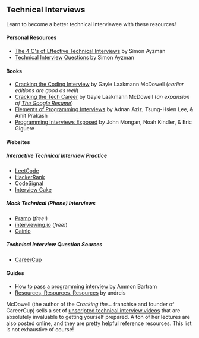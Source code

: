 ## Technical Interviews
Learn to become a better technical interviewee with these resources!

#### Personal Resources
* [The 4 C's of Effective Technical Interviews] by Simon Ayzman
* [Technical Interview Questions] by Simon Ayzman

#### Books
* [Cracking the Coding Interview] by Gayle Laakmann McDowell (*earlier editions are good as well*)
* [Cracking the Tech Career] by Gayle Laakmann McDowell (*an expansion of [The Google Resume]*)
* [Elements of Programming Interviews] by Adnan Aziz, Tsung-Hsien Lee, & Amit Prakash
* [Programming Interviews Exposed] by John Mongan, Noah Kindler, & Eric Giguere

#### Websites

##### Interactive Technical Interview Practice
* [LeetCode]
* [HackerRank]
* [CodeSignal]
* [Interview Cake]

##### Mock Technical (Phone) Interviews
* [Pramp] (*free*!)
* [interviewing.io] (*free!*)
* [Gainlo]

##### Technical Interview Question Sources
* [CareerCup]

#### Guides
* [How to pass a programming interview] by Ammon Bartram
* [Resources, Resources, Resources] by andreis

McDowell (the author of the *Cracking the...* franchise and founder of CareerCup) sells a set of [unscripted technical interview videos] that are absolutely invaluable to getting yourself prepared. A ton of her lectures are also posted online, and they are pretty helpful reference resources. This list is not exhaustive of course!

[The 4 C's of Effective Technical Interviews]: <Four_C.md>
[Technical Interview Questions]: <https://github.com/simonayzman/Technical_Interview_Questions>

[Cracking the Coding Interview]: <http://www.amazon.com/Cracking-Coding-Interview-6th-Edition/dp/0984782850/>
[Cracking the Tech Career]: <http://www.amazon.com/Cracking-Tech-Career-Insider-Microsoft/dp/1118968085/>
[The Google Resume]: <http://www.amazon.com/The-Google-Resume-Prepare-Microsoft/dp/0470927623/>
[Elements of Programming Interviews]: <http://www.amazon.com/Elements-Programming-Interviews-Insiders-Guide/dp/1479274836>
[Programming Interviews Exposed]: <http://www.amazon.com/Programming-Interviews-Exposed-Secrets-Landing/dp/1118261364>

[LeetCode]: <https://leetcode.com>
[CareerCup]: <http://www.careercup.com/page>
[Pramp]: <https://www.pramp.com/invt/pAgGdpO6Q6sB4m9ralrX>
[Interview Cake]: <https://www.interviewcake.com>
[HackerRank]: <https://www.hackerrank.com/domains/algorithms/>
[interviewing.io]: <https://interviewing.io/>
[CodeSignal]: <https://codesignal.com/developers/interview-practice/>
[Gainlo]: <http://blog.gainlo.co/>

[How to pass a programming interview]: <http://blog.triplebyte.com/how-to-pass-a-programming-interview>
[Resources, Resources, Resources]: <https://github.com/andreis/interview>

[unscripted technical interview videos]: <http://www.careercup.com/video>
